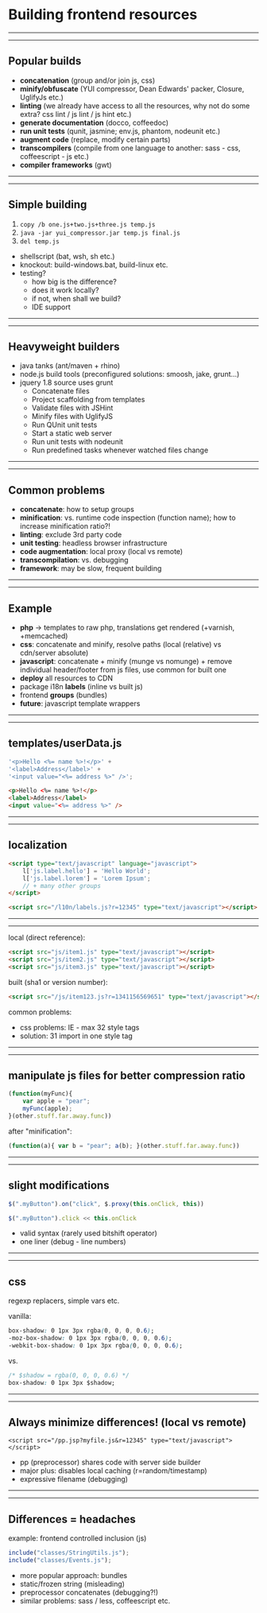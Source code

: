 # Building frontend resources

----
----

## Popular builds

* **concatenation** (group and/or join js, css)
* **minify/obfuscate** (YUI compressor, Dean Edwards' packer, Closure, UglifyJs etc.)
* **linting** (we already have access to all the resources, why not do some extra? css lint / js lint / js hint etc.)
* **generate documentation** (docco, coffeedoc)
* **run unit tests** (qunit, jasmine; env.js, phantom, nodeunit etc.)
* **augment code** (replace, modify certain parts)
* **transcompilers** (compile from one language to another: sass - css, coffeescript - js etc.)
* **compiler frameworks** (gwt)

---
---

## Simple building

1. `copy /b one.js+two.js+three.js temp.js`
2. `java -jar yui_compressor.jar temp.js final.js`
3. `del temp.js`

* shellscript (bat, wsh, sh etc.)
* knockout: build-windows.bat, build-linux etc.
* testing?
  * how big is the difference?
  * does it work locally?
  * if not, when shall we build?
  * IDE support

---
---

## Heavyweight builders

* java tanks (ant/maven + rhino)
* node.js build tools (preconfigured solutions: smoosh, jake, grunt...)
* jquery 1.8 source uses grunt
  * Concatenate files
  * Project scaffolding from templates
  * Validate files with JSHint
  * Minify files with UglifyJS
  * Run QUnit unit tests
  * Start a static web server
  * Run unit tests with nodeunit
  * Run predefined tasks whenever watched files change

---
---

## Common problems

* **concatenate**: how to setup groups
* **minification**: vs. runtime code inspection (function name); how to increase minification ratio?!
* **linting**: exclude 3rd party code
* **unit testing**: headless browser infrastructure
* **code augmentation**: local proxy (local vs remote)
* **transcompilation**: vs. debugging
* **framework**: may be slow, frequent building

---
---

## Example

* **php** -> templates to raw php, translations get rendered (+varnish, +memcached)
* **css**: concatenate and minify, resolve paths (local (relative) vs cdn/server absolute)
* **javascript**: concatenate + minify (munge vs nomunge) + remove individual header/footer from js files, use common for built one
* **deploy** all resources to CDN
* package i18n **labels** (inline vs built js)
* frontend **groups** (bundles)
* **future**: javascript template wrappers

---
---

## templates/userData.js
```javascript
'<p>Hello <%= name %>!</p>' +
'<label>Address</label>' +
'<input value="<%= address %>" />';
```

```html
<p>Hello <%= name %>!</p>
<label>Address</label>
<input value="<%= address %>" />
```

---
---

## localization

```html
<script type="text/javascript" language="javascript">
	l['js.label.hello'] = 'Hello World';
	l['js.label.lorem'] = 'Lorem Ipsum';
    // + many other groups
</script>
```

```html
<script src="/l10n/labels.js?r=12345" type="text/javascript"></script>
```

---
---

local (direct reference):
```html
<script src="js/item1.js" type="text/javascript"></script>
<script src="js/item2.js" type="text/javascript"></script>
<script src="js/item3.js" type="text/javascript"></script>
```

built (sha1 or version number):
```html
<script src="/js/item123.js?r=1341156569651" type="text/javascript"></script>
```

common problems:
* css problems: IE - max 32 style tags
* solution: 31 import in one style tag

---
---

## manipulate js files for better compression ratio

```javascript
(function(myFunc){
    var apple = "pear";
    myFunc(apple);
}(other.stuff.far.away.func))
```

after "minification":
```javascript
(function(a){ var b = "pear"; a(b); }(other.stuff.far.away.func))
```

---
---

## slight modifications

```javascript
$(".myButton").on("click", $.proxy(this.onClick, this))
```

```javascript
$(".myButton").click << this.onClick
```

* valid syntax (rarely used bitshift operator)
* one liner (debug - line numbers)

---
---

## css
regexp replacers, simple vars etc.

vanilla:
```css
box-shadow: 0 1px 3px rgba(0, 0, 0, 0.6);
-moz-box-shadow: 0 1px 3px rgba(0, 0, 0, 0.6);
-webkit-box-shadow: 0 1px 3px rgba(0, 0, 0, 0.6);
```
vs.
```css
/* $shadow = rgba(0, 0, 0, 0.6) */
box-shadow: 0 1px 3px $shadow;
```

---
---

## Always minimize differences! (local vs remote)

`<script src="/pp.jsp?myfile.js&r=12345" type="text/javascript"></script>`

* pp (preprocessor) shares code with server side builder
* major plus: disables local caching (r=random/timestamp)
* expressive filename  (debugging)

---
---

## Differences = headaches

example: frontend controlled inclusion (js)
```javascript
include("classes/StringUtils.js");
include("classes/Events.js");
```
* more popular approach: bundles
* static/frozen string (misleading)
* preprocessor concatenates (debugging?!)
* similar problems: sass / less, coffeescript etc.



